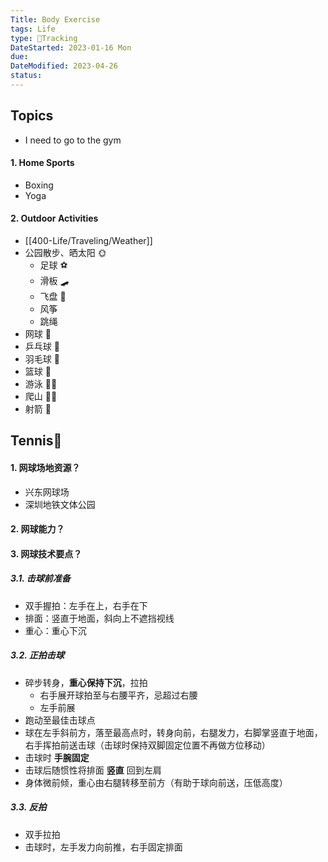 ```yaml
---
Title: Body Exercise
tags: Life
type: 💪Tracking
DateStarted: 2023-01-16 Mon
due:
DateModified: 2023-04-26
status:
---
```


## Topics

- I need to go to the gym

#### 1. Home Sports

- Boxing
- Yoga

#### 2. Outdoor Activities

- [[400-Life/Traveling/Weather]]
- 公园散步、晒太阳 🌞
  - 足球 ⚽️
  - 滑板 🛹
  - 飞盘 🥏
  - 风筝
  - 跳绳
- 网球 🎾
- 乒乓球 🏓️
- 羽毛球 🏸️
- 篮球 🏀
- 游泳 🏊‍♀️
- 爬山 🧗‍♀️
- 射箭 🏹

## Tennis🎾

#### 1. 网球场地资源？

- 兴东网球场
- 深圳地铁文体公园

#### 2. 网球能力？

#### 3. 网球技术要点？

##### 3.1. 击球前准备

- 双手握拍：左手在上，右手在下
- 排面：竖直于地面，斜向上不遮挡视线
- 重心：重心下沉

##### 3.2. 正拍击球

- 碎步转身，**重心保持下沉**，拉拍
  - 右手展开球拍至与右腰平齐，忌超过右腰
  - 左手前展
- 跑动至最佳击球点
- 球在左手斜前方，落至最高点时，转身向前，右腿发力，右脚掌竖直于地面，右手挥拍前送击球（击球时保持双脚固定位置不再做方位移动）
- 击球时 **手腕固定**
- 击球后随惯性将排面 **竖直** 回到左肩
- 身体微前倾，重心由右腿转移至前方（有助于球向前送，压低高度）

##### 3.3. 反拍

- 双手拉拍
- 击球时，左手发力向前推，右手固定排面
